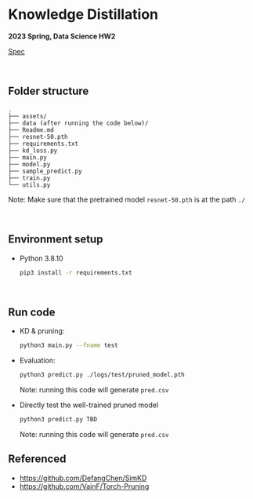 <!--
 * @Author: Yen-Ju Chen  mru.11@nycu.edu.tw
 * @Date: 2023-02-28 15:29:44
 * @LastEditors: Yen-Ju Chen  mru.11@nycu.edu.tw
 * @LastEditTime: 2023-03-18 00:07:42
 * @FilePath: /mru/Knowledge-Distillation/ReadMe.md
 * @Description: 
 * 
-->
# Knowledge Distillation
**2023 Spring, Data Science HW2**

[Spec](./assests/HW2-Model%20Compression-v1.pdf)

<br/>

## Folder structure
```
.
├── assets/
├── data (after running the code below)/
├── Readme.md
├── resnet-50.pth
├── requirements.txt
├── kd_loss.py
├── main.py
├── model.py
├── sample_predict.py
├── train.py
└── utils.py
```
Note: Make sure that the pretrained model `resnet-50.pth` is at the path `./`

<br/>

## Environment setup
- Python 3.8.10
    ```sh
    pip3 install -r requirements.txt
    ```
    
<br/>

## Run code
- KD & pruning:
    ```sh
    python3 main.py --fname test
    ```

- Evaluation:
    ```sh
    python3 predict.py ./logs/test/pruned_model.pth
    ```
    Note: running this code will generate `pred.csv`

- Directly test the well-trained pruned model
    ```sh
    python3 predict.py TBD
    ```
    Note: running this code will generate `pred.csv`

## Referenced
- https://github.com/DefangChen/SimKD
- https://github.com/VainF/Torch-Pruning